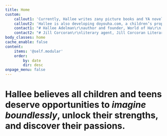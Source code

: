 ```yaml
---
title: Home
custom:
    callout1: 'Currently, Hallee writes zany picture books and YA novels. Her recent novel, _Frayed_,features a perfectionistic teen struggling to define beauty through her fashion designs while her twin sister faces a heroin relapse. '
    callout2: 'Hallee is also developing doyouha.com, a children’s property that encourages laughter, kindness and creativity.'
    contact1: "# Hallee Adelman\r\nauthor and founder, World of Ha\r\n[hallee@adelmans.net](mailTo:hallee@adelmans.net)"
    contact2: "# Jill Corcoran\r\nliterary agent, Jill Corcoran Literary\r\n[jill@jillcorcoranliteraryagency.com](mailTo:jill@jillcorcoranliteraryagency.com)"
body_classes: home
cache_enable: false
content:
    items: '@self.modular'
    order:
        by: date
        dir: desc
onpage_menu: false
---
```


# Hallee believes all children and teens deserve opportunities to _imagine boundlessly_, unlock their strengths, and discover their passions.